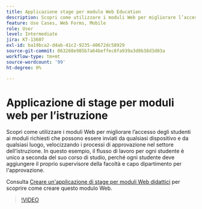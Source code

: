 ```yaml
---
title: Applicazione stage per modulo Web Education
description: Scopri come utilizzare i moduli Web per migliorare l’accesso degli studenti ai moduli richiesti
feature: Use Cases, Web Forms, Mobile
role: User
level: Intermediate
jira: KT-13607
exl-id: ba19bca2-d4ab-41c2-9235-40672dc58929
source-git-commit: 063268e985b7a64beffec8fa939a3d8b38d3d03a
workflow-type: tm+mt
source-wordcount: '99'
ht-degree: 0%

---
```


# Applicazione di stage per moduli web per l’istruzione

Scopri come utilizzare i moduli Web per migliorare l’accesso degli studenti ai moduli richiesti che possono essere inviati da qualsiasi dispositivo e da qualsiasi luogo, velocizzando i processi di approvazione nel settore dell’istruzione. In questo esempio, il flusso di lavoro per ogni studente è unico a seconda del suo corso di studio, perché ogni studente deve aggiungere il proprio supervisore della facoltà e capo dipartimento per l&#39;approvazione.

Consulta [Creare un&#39;applicazione di stage per moduli Web didattici](usecase-edu-intern-create.md) per scoprire come creare questo modulo Web.

>[!VIDEO](https://video.tv.adobe.com/v/3430540?quality=12&learn=on&hidetitle=true&captions=ita)
